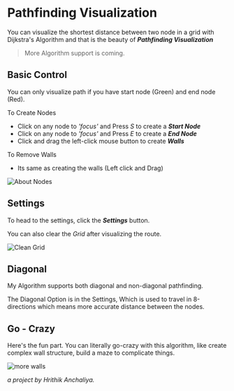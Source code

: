﻿# Pathfinding Visualization

You can visualize the shortest distance between two node in a grid with Dijkstra's Algorithm and that is the beauty of ***Pathfinding Visualization***

> More Algorithm support is coming.

## Basic Control

 You can only visualize path if you have start node (Green) and end node (Red).

To Create Nodes

 - Click on any node to *'focus'* and Press *S* to create a ***Start Node***
 - Click on any node to *'focus'* and Press *E* to create a ***End Node***
 - Click and drag the left-click mouse button to create  ***Walls***

To Remove Walls

 - Its same as creating the walls (Left click and Drag)

![About Nodes](https://user-images.githubusercontent.com/32984102/97610181-8cf19500-1a3a-11eb-89b1-555712a8a28c.gif)

## Settings

To head to the settings, click the ***Settings*** button.

You can also clear the *Grid*  after visualizing the route.

![Clean Grid](https://drive.google.com/file/d/1OOtPxrf3Fyp91ik2xMNFDokdqCl_uIqQ/view)

## Diagonal

My Algorithm supports both diagonal and non-diagonal pathfinding.

The Diagonal Option is in the Settings, Which is used to travel in 8-directions which means more accurate  distance between the nodes.



## Go - Crazy

Here's the fun part. You can literally go-crazy with this algorithm, like  create complex wall structure, build a maze to complicate things.

![more walls](https://user-images.githubusercontent.com/32984102/97614947-a564ae00-1a40-11eb-84b9-6149277445b5.gif)


*a project by Hrithik Anchaliya.*
